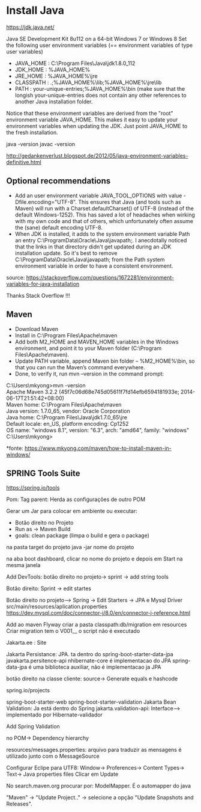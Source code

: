 # Install Java

https://jdk.java.net/

Java SE Development Kit 8u112 on a 64-bit Windows 7 or Windows 8
Set the following user environment variables (== environment variables of type user variables)

- JAVA_HOME : C:\Program Files\Java\jdk1.8.0_112
- JDK_HOME  : %JAVA_HOME%
- JRE_HOME  : %JAVA_HOME%\jre
- CLASSPATH : .;%JAVA_HOME%\lib;%JAVA_HOME%\jre\lib
- PATH      : your-unique-entries;%JAVA_HOME%\bin (make sure that the longish your-unique-entries does not contain any other references to another Java installation folder.

Notice that these environment variables are derived from the "root" environment variable JAVA_HOME. This makes it easy to update your environment variables when updating the JDK. Just point JAVA_HOME to the fresh installation.

java -version
javac -version

http://gedankenverlust.blogspot.de/2012/05/java-environment-variables-definitive.html


## Optional recommendations
- Add an user environment variable JAVA_TOOL_OPTIONS with value -Dfile.encoding="UTF-8". This ensures that Java (and tools such as Maven) will run with a Charset.defaultCharset() of UTF-8 (instead of the default Windows-1252). This has saved a lot of headaches when wirking with my own code and that of others, which unfortunately often assume the (sane) default encoding UTF-8.
- When JDK is installed, it adds to the system environment variable Path an entry C:\ProgramData\Oracle\Java\javapath;. I anecdotally noticed that the links in that directory didn't get updated during an JDK installation update. So it's best to remove C:\ProgramData\Oracle\Java\javapath; from the Path system environment variable in order to have a consistent environment.

source: https://stackoverflow.com/questions/1672281/environment-variables-for-java-installation

Thanks Stack Overflow !!!


## Maven

- Download Maven
- Install in C:\Program Files\Apache\maven
- Add both M2_HOME and MAVEN_HOME variables in the Windows environment, and point it to your Maven folder (C:\Program Files\Apache\maven). 
- Update PATH variable, append Maven bin folder – %M2_HOME%\bin, so that you can run the Maven’s command everywhere.
- Done, to verify it, run mvn –version in the command prompt:

C:\Users\mkyong>mvn -version  
Apache Maven 3.2.2 (45f7c06d68e745d05611f7fd14efb6594181933e; 2014-06-17T21:51:42+08:00)  
Maven home: C:\Program Files\Apache\maven  
Java version: 1.7.0_65, vendor: Oracle Corporation  
Java home: C:\Program Files\Java\jdk1.7.0_65\jre  
Default locale: en_US, platform encoding: Cp1252  
OS name: "windows 8.1", version: "6.3", arch: "amd64", family: "windows"  
C:\Users\mkyong>

*fonte: https://www.mkyong.com/maven/how-to-install-maven-in-windows/

## SPRING Tools Suite

https://spring.io/tools

Pom: Tag parent: Herda as configurações de outro POM

Gerar um Jar para colocar em ambiente ou executar:
- Botão direito no Projeto
- Run as -> Maven Build
- goals: clean package (limpa o build e gera o package)

na pasta target do projeto
java -jar nome do projeto

na aba boot dashboard, clicar no nome do projeto e depois em Start na mesma janela

Add DevTools: botão direito no projeto-> sprint -> add string tools

Botão direito: Sprint -> edit startes


Botão direito no projeto--> Spring -> Edit Starters -> JPA e Mysql Driver
src/main/resources/aplication.properties
https://dev.mysql.com/doc/connector-j/8.0/en/connector-j-reference.html


Add ao maven Flyway
criar a pasta classpath:db/migration em resources
Criar migration tem o V001__ o script não é executado


Jakarta.ee : Site

Jakarta Persistance: JPA. ta dentro do spring-boot-starter-data-jpa
javakarta.persitence-api
nhibernate-core é implementacao do JPA
spring-data-jpa é uma biblioteca auxiliar, não é implementacao ja JPA

botão direito na classe cliente: source-> Generate equals e hashcode

spring.io/projects

spring-boot-starter-web
	spring-boot-starter-validation
		Jakarta Bean Validation: Ja está dentro do Spring
		jakarta.validation-api: Interface--> implementado por Hibernate-validador



Add Spring Validation

no POM-> Dependency hierarchy

resources/messages.properties: arquivo para traduzir as mensagens
é utilizado junto com o MessageSource

Configurar Eclipe para UTF8: Window-> Proferences-> Content Types-> Text-> Java properties files
Clicar em Update

No search.maven.org procurar por: ModelMapper. É o automapper do java


"Maven" -> "Update Project.." -> selecione a opção "Update Snapshots and Releases".
